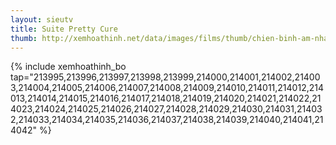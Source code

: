 ```yaml
---
layout: sieutv
title: Suite Pretty Cure
thumb: http://xemhoathinh.net/data/images/films/thumb/chien-binh-am-nhac-suite-pretty-cure-2011.jpg
---
```

{% include xemhoathinh_bo tap="213995,213996,213997,213998,213999,214000,214001,214002,214003,214004,214005,214006,214007,214008,214009,214010,214011,214012,214013,214014,214015,214016,214017,214018,214019,214020,214021,214022,214023,214024,214025,214026,214027,214028,214029,214030,214031,214032,214033,214034,214035,214036,214037,214038,214039,214040,214041,214042" %} 
